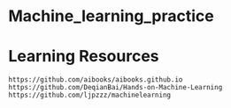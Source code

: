 # Machine_learning_practice

# Learning Resources

```
https://github.com/aibooks/aibooks.github.io
https://github.com/DeqianBai/Hands-on-Machine-Learning
https://github.com/ljpzzz/machinelearning
```
